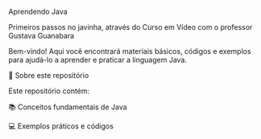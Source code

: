 Aprendendo Java

Primeiros passos no javinha, através do Curso em Vídeo com o professor Gustava Guanabara

Bem-vindo! Aqui você encontrará materiais básicos, códigos e exemplos para ajudá-lo a aprender e praticar a linguagem Java.

📌 Sobre este repositório

Este repositório contém:

📚 Conceitos fundamentais de Java

💻 Exemplos práticos e códigos

